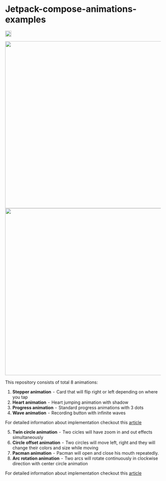 # Jetpack-compose-animations-examples

<img alt="Badge" height="20px" src="https://androidweekly.net/issues/issue-503/badge">

<img src="https://github.com/canopas/Jetpack-compose-animations-examples/blob/main/gif/demo.gif" height="540" /> <img src="https://github.com/canopas/Jetpack-compose-animations-examples/blob/main/gif/coolAnimations.gif" height="540" />

This repository consists of total 8 animations:
  1. **Stepper animation**   -  Card that will flip right or left depending on where you tap
  2. **Heart animation**  -  Heart jumping animation with shadow
  3. **Progress animation**   -  Standard progress animations with 3 dots
  4. **Wave animation**  -  Recording button with infinite waves

For detailed information about implementation checkout this [article](https://blog.canopas.com/animations-in-jetpack-compose-with-examples-48307ba9dff1)

  5. **Twin circle animation**   -  Two cicles will have zoom in and out effects simultaneously
  6. **Circle offset animation**  -  Two circles will move left, right and they will change their colors and size while moving
  7. **Pacman animation**   -  Pacman will open and close his mouth repeatedly.
  8. **Arc rotation animation**  -  Two arcs will rotate continuously in clockwise direction with center circle animation

For detailed information about implementation checkout this [article](https://medium.com/p/eb76cc28fbb6/edit)
